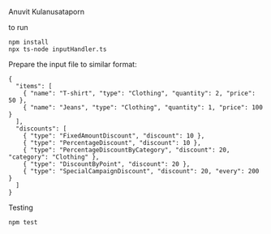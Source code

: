 Anuvit Kulanusataporn

to run 

```
npm install
npx ts-node inputHandler.ts
```

Prepare the input file to similar format:
````
{
  "items": [
    { "name": "T-shirt", "type": "Clothing", "quantity": 2, "price": 50 },
    { "name": "Jeans", "type": "Clothing", "quantity": 1, "price": 100 }
  ],
  "discounts": [
    { "type": "FixedAmountDiscount", "discount": 10 },
    { "type": "PercentageDiscount", "discount": 10 },
    { "type": "PercentageDiscountByCategory", "discount": 20, "category": "Clothing" },
    { "type": "DiscountByPoint", "discount": 20 },
    { "type": "SpecialCampaignDiscount", "discount": 20, "every": 200 }
  ]
}
````

Testing

```
npm test
```
